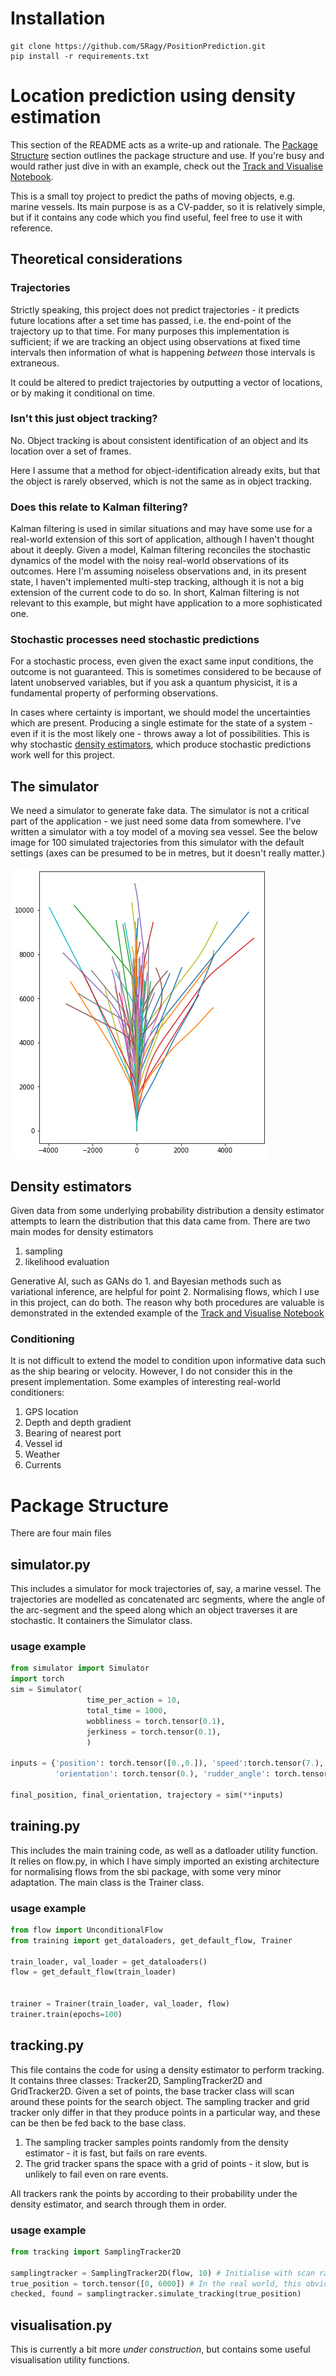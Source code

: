 # Installation

```
git clone https://github.com/SRagy/PositionPrediction.git
pip install -r requirements.txt
```

# Location prediction using density estimation
This section of the README acts as a write-up and rationale. The [Package Structure](./README.md#Package-Structure) section outlines the package structure and use. If you're busy and would rather just dive in with an example, check out the [Track and Visualise Notebook](./TrackAndVisualise.ipynb/).

This is a small toy project to predict the paths of moving objects, e.g. marine vessels. Its main purpose is as a CV-padder, so it is relatively simple, but if it contains any code which you find useful, feel free to use it with reference. 

## Theoretical considerations
### Trajectories

Strictly speaking, this project does not predict trajectories - it predicts future locations after a set time has passed, i.e. the end-point of the trajectory up to that time. For many purposes this implementation is sufficient; if we are tracking an object using observations at fixed time intervals then information of what is happening *between* those intervals is extraneous. 

It could be altered to predict trajectories by outputting a vector of locations, or by making it conditional on time.

### Isn't this just object tracking?

No. Object tracking is about consistent identification of an object and its location over a set of frames.

Here I assume that a method for object-identification already exits, but that the object is rarely observed, which is not the same as in object tracking.

### Does this relate to Kalman filtering?
Kalman filtering is used in similar situations and may have some use for a real-world extension of this sort of application, although I haven't thought about it deeply. Given a model, Kalman filtering reconciles the stochastic dynamics of the model with the noisy real-world observations of its outcomes. Here I'm assuming noiseless observations and, in its present state, I haven't implemented multi-step tracking, although it is not a big extension of the current code to do so. In short, Kalman filtering is not relevant to this example, but might have application to a more sophisticated one.

### Stochastic processes need stochastic predictions
For a stochastic process, even given the exact same input conditions, the outcome is not guaranteed. This is sometimes considered to be because of latent unobserved variables, but if you ask a quantum physicist, it is a fundamental property of performing observations.

In cases where certainty is important, we should model the uncertainties which are present. Producing a single estimate for the state of a system - even if it is the most likely one - throws away a lot of possibilities. This is why stochastic [density estimators](./README.md#Density-estimators), which produce stochastic predictions work well for this project.

## The simulator
We need a simulator to generate fake data. The simulator is not a critical part of the application - we just need some data from somewhere. I've written a simulator with a toy model of a moving sea vessel. See the below image for 100 simulated trajectories from this simulator with the default settings (axes can be presumed to be in metres, but it doesn't really matter.)

![trajectories](data/trajectories.png)

## Density estimators
Given data from some underlying probability distribution a density estimator attempts to learn the distribution that this data came from. There are two main modes for density estimators

1. sampling
2. likelihood evaluation

Generative AI, such as GANs do 1. and Bayesian methods such as variational inference, are helpful for point 2. Normalising flows, which I use in this project, can do both. The reason why both procedures are valuable is demonstrated in the extended example of the [Track and Visualise Notebook](./TrackAndVisualise.ipynb/)

### Conditioning
It is not difficult to extend the model to condition upon informative data such as the ship bearing or velocity. However, I do not consider this in the present implementation. Some examples of interesting real-world conditioners:

1. GPS location
2. Depth and depth gradient
3. Bearing of nearest port
4. Vessel id
5. Weather
6. Currents

# Package Structure
There are four main files

## simulator.py
This includes a simulator for mock trajectories of, say, a marine vessel. The trajectories are modelled as concatenated arc segments, where the angle of the arc-segment and the speed along which an object traverses it are stochastic. It containers the Simulator class.

### usage example
```python
from simulator import Simulator
import torch
sim = Simulator(
                 time_per_action = 10, 
                 total_time = 1000,
                 wobbliness = torch.tensor(0.1),
                 jerkiness = torch.tensor(0.1),
                 )

inputs = {'position': torch.tensor([0.,0.]), 'speed':torch.tensor(7.), 
          'orientation': torch.tensor(0.), 'rudder_angle': torch.tensor(0.)}

final_position, final_orientation, trajectory = sim(**inputs)
```

## training.py
This includes the main training code, as well as a datloader utility function. It relies on flow.py, in which I have simply imported an existing architecture for normalising flows from the sbi package, with some very minor adaptation. The main class is the Trainer class.

### usage example
```python
from flow import UnconditionalFlow
from training import get_dataloaders, get_default_flow, Trainer

train_loader, val_loader = get_dataloaders()
flow = get_default_flow(train_loader)


trainer = Trainer(train_loader, val_loader, flow)
trainer.train(epochs=100)
```

## tracking.py
This file contains the code for using a density estimator to perform tracking. It contains three classes: Tracker2D, SamplingTracker2D and GridTracker2D. Given a set of points, the base tracker class will scan around these points for the search object. The sampling tracker and grid tracker only differ in that they produce points in a particular way, and these can be then be fed back to the base class.

1. The sampling tracker samples points randomly from the density estimator - it is fast, but fails on rare events.
2. The grid tracker spans the space with a grid of points - it slow, but is unlikely to fail even on rare events.

All trackers rank the points by according to their probability under the density estimator, and search through them in order.

### usage example
```python
from tracking import SamplingTracker2D

samplingtracker = SamplingTracker2D(flow, 10) # Initialise with scan radius of 10
true_position = torch.tensor([0, 6000]) # In the real world, this obviously wouldn't be provided.
checked, found = samplingtracker.simulate_tracking(true_position) 
```

## visualisation.py
This is currently a bit more *under construction*, but contains some useful visualisation utility functions. 
